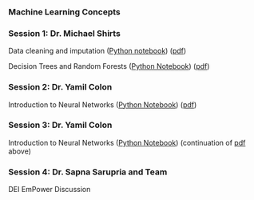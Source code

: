 ### Machine Learning Concepts

### Session 1: Dr. Michael Shirts

Data cleaning and imputation ([Python notebook](Cleaning_Imputation.ipynb)) ([pdf](Day2_Data.pdf)) 

Decision Trees and Random Forests ([Python Notebook](RandomForests.ipynb)) ([pdf](Day2_DecisionTrees_And_Ensembles.pdf))

### Session 2: Dr. Yamil Colon
Introduction to Neural Networks ([Python Notebook](Introduction_to_Neural_Networks.ipynb)) ([pdf](<Introduction to Neural Networks.pdf>))

### Session 3: Dr. Yamil Colon
Introduction to Neural Networks ([Python Notebook](Introduction_to_Neural_Networks.ipynb)) (continuation of [pdf](<Introduction to Neural Networks.pdf>) above)

### Session 4: Dr. Sapna Sarupria and Team

DEI EmPower Discussion
